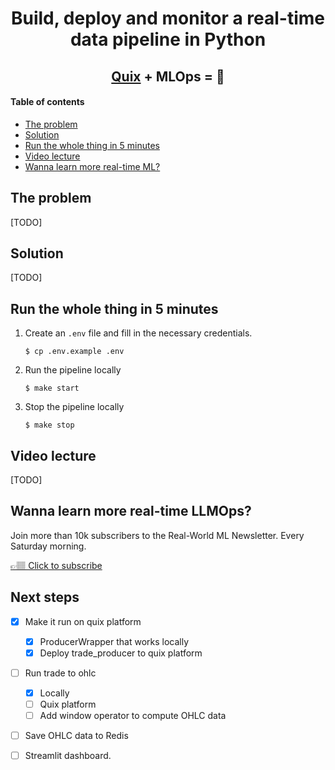<!-- <div align="center">
    <a href='https://www.realworldml.xyz/'><img src='./media/rwml_logo.png' width='350'></a>    
</div> -->

<div align="center">
    <h1>Build, deploy and monitor a real-time data pipeline in Python</h1>
    <h2><a href="">Quix</a> + MLOps = 🚀</h2>
    
</div>

#### Table of contents
* [The problem](#the-problem)
* [Solution](#solution)
* [Run the whole thing in 5 minutes](#run-the-whole-thing-in-5-minutes)
* [Video lecture](#video-lecture)
* [Wanna learn more real-time ML?](#wanna-learn-more-real-time-ml)


## The problem

[TODO]

## Solution

[TODO]


## Run the whole thing in 5 minutes

1. Create an `.env` file and fill in the necessary credentials.
    ```
    $ cp .env.example .env
    ```

2. Run the pipeline locally
    ```
    $ make start
    ```

3. Stop the pipeline locally
    ```
    $ make stop
    ```

## Video lecture

[TODO]


## Wanna learn more real-time LLMOps?

Join more than 10k subscribers to the Real-World ML Newsletter. Every Saturday morning.

[👉🏽 Click to subscribe](https://www.realworldml.xyz/subscribe)


## Next steps

- [x] Make it run on quix platform
    - [x] ProducerWrapper that works locally
    - [x] Deploy trade_producer to quix platform

- [ ] Run trade to ohlc
    - [x] Locally
    - [ ] Quix platform
    - [ ] Add window operator to compute OHLC data

- [ ] Save OHLC data to Redis
- [ ] Streamlit dashboard.



